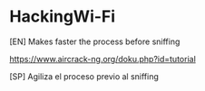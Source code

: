 # HackingWi-Fi
[EN] Makes faster the process before sniffing 

https://www.aircrack-ng.org/doku.php?id=tutorial

[SP] Agiliza el proceso previo al sniffing 
